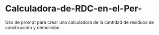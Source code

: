 # Calculadora-de-RDC-en-el-Per-
Uso de prompt para crear una calculadora de la cantidad de residuos de construcción y demolición.
